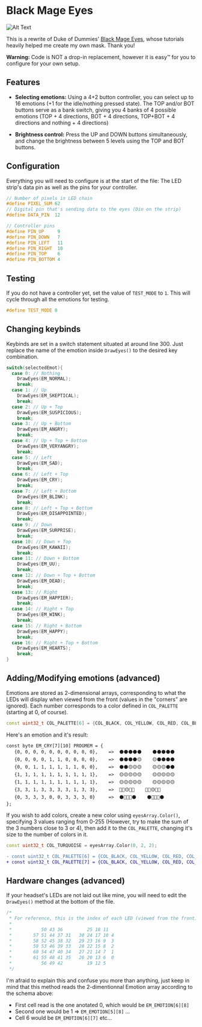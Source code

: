 # Black Mage Eyes

![Alt Text](https://i.giphy.com/media/DM3IzQmJNjZ6XTDtMu/giphy.webp)

This is a rewrite of Duke of Dummies' [Black Mage Eyes](https://github.com/dukeofdummies/BlackMageEyes), whose tutorials heavily helped me create my own mask. Thank you!

**Warning:** Code is NOT a drop-in replacement, however it is easy:tm: for you to configure for your own setup.

## Features
- **Selecting emotions:** Using a 4+2 button controller, you can select up to 16 emotions (+1 for the idle/nothing pressed state). The TOP and/or BOT buttons serve as a bank switch, giving you 4 banks of 4 possible emotions (TOP + 4 directions, BOT + 4 directions, TOP+BOT + 4 directions and nothing + 4 directions)

- **Brightness control:** Press the UP and DOWN buttons simultaneously, and change the brightness between 5 levels using the TOP and BOT buttons.

## Configuration
Everything you will need to configure is at the start of the file: The LED strip's data pin as well as the pins for your controller.

```cpp
// Number of pixels in LED chain
#define PIXEL_SUM 62
// Digital pin that's sending data to the eyes (Din on the strip)
#define DATA_PIN  12

// Controller pins
#define PIN_UP     9
#define PIN_DOWN   7
#define PIN_LEFT   11
#define PIN_RIGHT  10
#define PIN_TOP    6
#define PIN_BOTTOM 4
```

## Testing
If you do not have a controller yet, set the value of `TEST_MODE` to `1`. This will cycle through all the emotions for testing.
```cpp
#define TEST_MODE 0
```

## Changing keybinds
Keybinds are set in a switch statement situated at around line 300. Just replace the name of the emotion inside `DrawEyes()` to the desired key combination.
```cpp
switch(selectedEmot){
  case 0: // Nothing
    DrawEyes(EM_NORMAL);
    break;
  case 1: // Up
    DrawEyes(EM_SKEPTICAL);
    break;
  case 2: // Up + Top
    DrawEyes(EM_SUSPICIOUS);
    break;
  case 3: // Up + Bottom
    DrawEyes(EM_ANGRY);
    break;
  case 4: // Up + Top + Bottom
    DrawEyes(EM_VERYANGRY);
    break;
  case 5: // Left
    DrawEyes(EM_SAD);
    break;
  case 6: // Left + Top
    DrawEyes(EM_CRY);
    break;
  case 7: // Left + Bottom
    DrawEyes(EM_BLINK);
    break;
  case 8: // Left + Top + Bottom
    DrawEyes(EM_DISAPPOINTED);
    break;
  case 9: // Down
    DrawEyes(EM_SURPRISE);
    break;
  case 10: // Down + Top
    DrawEyes(EM_KAWAII);
    break;
  case 11: // Down + Bottom
    DrawEyes(EM_UU);
    break;
  case 12: // Down + Top + Bottom
    DrawEyes(EM_DEAD);
    break;
  case 13: // Right
    DrawEyes(EM_HAPPIER);
    break;
  case 14: // Right + Top
    DrawEyes(EM_WINK);
    break;
  case 15: // Right + Bottom
    DrawEyes(EM_HAPPY);
    break;
  case 16: // Right + Top + Bottom
    DrawEyes(EM_HEARTS);
    break;
}
```

## Adding/Modifying emotions (advanced)
Emotions are stored as 2-dimensional arrays, corresponding to what the LEDs will display when viewed from the front (values in the "corners" are ignored).
Each number corresponds to a color defined in `COL_PALETTE` (starting at 0, of course).
```cpp
const uint32_t COL_PALETTE[6] = {COL_BLACK, COL_YELLOW, COL_RED, COL_BLUE, COL_PINK, COL_WHITE};
```
Here's an emotion and it's result:
```
const byte EM_CRY[7][10] PROGMEM = {
   {0, 0, 0, 0, 0, 0, 0, 0, 0, 0},    =>  ⚫⚫⚫⚫⚫    ⚫⚫⚫⚫⚫
   {0, 0, 0, 0, 1, 1, 0, 0, 0, 0},    =>  ⚫⚫⚫⚫🟡    🟡⚫⚫⚫⚫
   {0, 0, 1, 1, 1, 1, 1, 1, 0, 0},    =>  ⚫⚫🟡🟡🟡    🟡🟡🟡⚫⚫
   {1, 1, 1, 1, 1, 1, 1, 1, 1, 1},    =>  🟡🟡🟡🟡🟡    🟡🟡🟡🟡🟡
   {1, 1, 1, 1, 1, 1, 1, 1, 1, 1},    =>  🟡🟡🟡🟡🟡    🟡🟡🟡🟡🟡
   {3, 3, 1, 3, 3, 3, 3, 1, 3, 3},    =>  🔵🔵🟡🔵🔵    🔵🔵🟡🔵🔵
   {0, 3, 3, 3, 0, 0, 3, 3, 3, 0}     =>  ⚫🔵🔵🔵⚫    ⚫🔵🔵🔵⚫
};
```
If you wish to add colors, create a new color using `eyesArray.Color()`, specifying 3 values ranging from 0-255 (However, try to make the sum of the 3 numbers close to 3 or 4), then add it to the `COL_PALETTE`, changing it's size to the number of colors in it.
```cpp
const uint32_t COL_TURQUOISE = eyesArray.Color(0, 2, 2);
```
```diff
- const uint32_t COL_PALETTE[6] = {COL_BLACK, COL_YELLOW, COL_RED, COL_BLUE, COL_PINK, COL_WHITE};
+ const uint32_t COL_PALETTE[7] = {COL_BLACK, COL_YELLOW, COL_RED, COL_BLUE, COL_PINK, COL_WHITE, COL_TURQUOISE};
```

## Hardware changes (advanced)
If your headset's LEDs are not laid out like mine, you will need to edit the `DrawEyes()` method at the bottom of the file.

```cpp
/*
 * For reference, this is the index of each LED (viewed from the front) :
 * 
 *           50 43 36         25 18 11
 *        57 51 44 37 31   30 24 17 10 4
 *        58 52 45 38 32   29 23 16 9  3
 *        59 53 46 39 33   28 22 15 8  2
 *        60 54 47 40 34   27 21 14 7  1
 *        61 55 48 41 35   26 20 13 6  0
 *           56 49 42         19 12 5
 */
```
I'm afraid to explain this and confuse you more than anything, just keep in mind that this method reads the 2-dimentionnal Emotion array according to the schema above:
- First cell read is the one anotated 0, which would be `EM_EMOTION[6][8]`
- Second one would be 1 => `EM_EMOTION[5][8]`
...
- Cell 6 would be `EM_EMOTION[6][7]`
etc...
